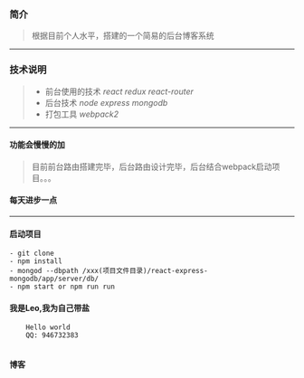 ### 简介
> 根据目前个人水平，搭建的一个简易的后台博客系统
---
### 技术说明
> - 前台使用的技术 *react* *redux* *react-router* 
> - 后台技术 *node* *express* *mongodb*
> - 打包工具 *webpack2*
---
#### 功能会慢慢的加
> 目前前台路由搭建完毕，后台路由设计完毕，后台结合webpack启动项目。。。
#### 每天进步一点
---
#### 启动项目
    - git clone 
    - npm install
    - mongod --dbpath /xxx(项目文件目录)/react-express-mongodb/app/server/db/
    - npm start or npm run run
    
#### 我是Leo,我为自己带盐

```
    Hello world
    QQ: 946732383
    
```
#### 博客 
[博客]: http://www.cnblogs.com/heigehe/ "博客地址"
